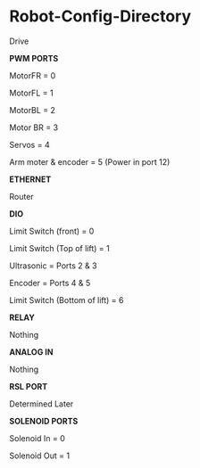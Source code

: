 # Robot-Config-Directory
Drive

**PWM PORTS**

MotorFR = 0

MotorFL = 1

MotorBL = 2

Motor BR = 3

Servos = 4

Arm moter & encoder = 5 (Power in port 12) 

**ETHERNET**

Router

**DIO**

Limit Switch (front) = 0 

Limit Switch (Top of lift) = 1

Ultrasonic = Ports 2 & 3

Encoder = Ports 4 & 5

Limit Switch (Bottom of lift) = 6

**RELAY**

Nothing

**ANALOG IN**

Nothing

**RSL PORT**

Determined Later

**SOLENOID PORTS**

Solenoid In = 0

Solenoid Out = 1
